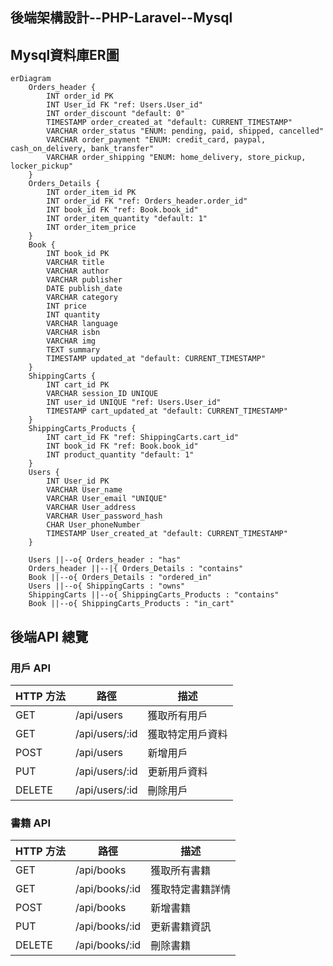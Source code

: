 ## 後端架構設計--PHP-Laravel--Mysql

## Mysql資料庫ER圖
```mermaid
erDiagram
    Orders_header {
        INT order_id PK
        INT User_id FK "ref: Users.User_id"
        INT order_discount "default: 0"
        TIMESTAMP order_created_at "default: CURRENT_TIMESTAMP"
        VARCHAR order_status "ENUM: pending, paid, shipped, cancelled"
        VARCHAR order_payment "ENUM: credit_card, paypal, cash_on_delivery, bank_transfer"
        VARCHAR order_shipping "ENUM: home_delivery, store_pickup, locker_pickup"
    }
    Orders_Details {
        INT order_item_id PK
        INT order_id FK "ref: Orders_header.order_id"
        INT book_id FK "ref: Book.book_id"
        INT order_item_quantity "default: 1"
        INT order_item_price
    }
    Book {
        INT book_id PK
        VARCHAR title
        VARCHAR author
        VARCHAR publisher
        DATE publish_date
        VARCHAR category
        INT price
        INT quantity
        VARCHAR language
        VARCHAR isbn
        VARCHAR img
        TEXT summary
        TIMESTAMP updated_at "default: CURRENT_TIMESTAMP"
    }
    ShippingCarts {
        INT cart_id PK
        VARCHAR session_ID UNIQUE
        INT user_id UNIQUE "ref: Users.User_id"
        TIMESTAMP cart_updated_at "default: CURRENT_TIMESTAMP"
    }
    ShippingCarts_Products {
        INT cart_id FK "ref: ShippingCarts.cart_id"
        INT book_id FK "ref: Book.book_id"
        INT product_quantity "default: 1"
    }
    Users {
        INT User_id PK
        VARCHAR User_name
        VARCHAR User_email "UNIQUE"
        VARCHAR User_address
        VARCHAR User_password_hash
        CHAR User_phoneNumber
        TIMESTAMP User_created_at "default: CURRENT_TIMESTAMP"
    }

    Users ||--o{ Orders_header : "has"
    Orders_header ||--|{ Orders_Details : "contains"
    Book ||--o{ Orders_Details : "ordered_in"
    Users ||--o{ ShippingCarts : "owns"
    ShippingCarts ||--o{ ShippingCarts_Products : "contains"
    Book ||--o{ ShippingCarts_Products : "in_cart"
```
## 後端API 總覽

### 用戶 API
| HTTP 方法 | 路徑            | 描述             |
|-----------|-----------------|------------------|
| GET       | /api/users      | 獲取所有用戶     |
| GET       | /api/users/:id  | 獲取特定用戶資料 |
| POST      | /api/users      | 新增用戶         |
| PUT       | /api/users/:id  | 更新用戶資料     |
| DELETE    | /api/users/:id  | 刪除用戶         |
### 書籍 API

| HTTP 方法 | 路徑            | 描述             |
|-----------|-----------------|------------------|
| GET       | /api/books      | 獲取所有書籍     |
| GET       | /api/books/:id  | 獲取特定書籍詳情 |
| POST      | /api/books      | 新增書籍         |
| PUT       | /api/books/:id  | 更新書籍資訊     |
| DELETE    | /api/books/:id  | 刪除書籍         |

